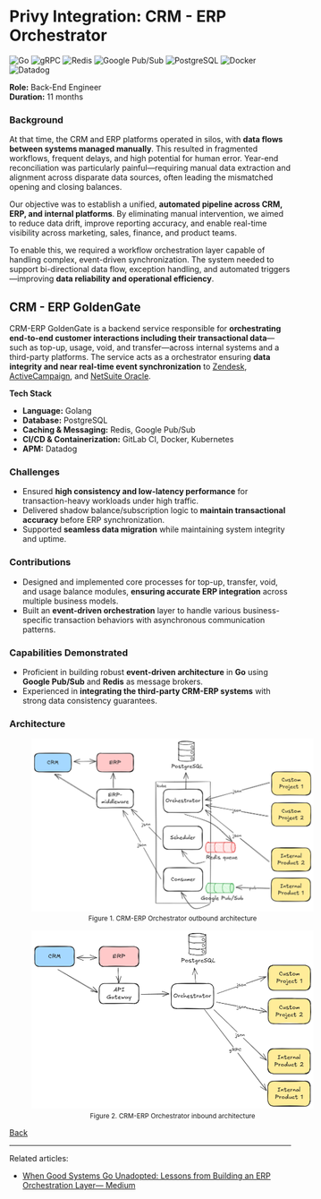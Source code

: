 # Privy Integration: CRM - ERP Orchestrator

![Go](https://img.shields.io/badge/go-%2300ADD8.svg?style=for-the-badge&logo=go&logoColor=white)
![gRPC](https://img.shields.io/badge/gRPC-%23244b5a?style=for-the-badge&logoColor=%23244b5a)
![Redis](https://img.shields.io/badge/redis-%23DD0031.svg?style=for-the-badge&logo=redis&logoColor=white)
![Google Pub/Sub](https://img.shields.io/badge/googlepubsub-%234285F4?style=for-the-badge&logo=googlepubsub&logoColor=white)
![PostgreSQL](https://img.shields.io/badge/postgres-%23316192.svg?style=for-the-badge&logo=postgresql&logoColor=white)
![Docker](https://img.shields.io/badge/docker-%230db7ed.svg?style=for-the-badge&logo=docker&logoColor=white)
![Datadog](https://img.shields.io/badge/datadog-%23632CA6.svg?style=for-the-badge&logo=datadog&logoColor=white)

<b>Role:</b> Back-End Engineer<br/>
<b>Duration:</b> 11 months

### Background

At that time, the CRM and ERP platforms operated in silos, with <b>data flows between systems managed manually</b>. This resulted in fragmented workflows, frequent delays, and high potential for human error. Year-end reconciliation was particularly painful—requiring manual data extraction and alignment across disparate data sources, often leading the mismatched opening and closing balances.

Our objective was to establish a unified, <b>automated pipeline across CRM, ERP, and internal platforms</b>. By eliminating manual intervention, we aimed to reduce data drift, improve reporting accuracy, and enable real-time visibility across marketing, sales, finance, and product teams.

To enable this, we required a workflow orchestration layer capable of handling complex, event-driven synchronization. The system needed to support bi-directional data flow, exception handling, and automated triggers—improving <b>data reliability and operational efficiency</b>.

## CRM - ERP GoldenGate

CRM-ERP GoldenGate is a backend service responsible for <b>orchestrating end-to-end customer interactions including their transactional data</b>—such as top-up, usage, void, and transfer—across internal systems and a third-party platforms. The service acts as a orchestrator ensuring <b>data integrity and near real-time event synchronization</b> to [Zendesk](https://www.zendesk.com), [ActiveCampaign](https://www.activecampaign.com), and [NetSuite Oracle](https://www.apergu.com/netsuiteapergu).

<b>Tech Stack</b>

- <b>Language:</b> Golang
- <b>Database:</b> PostgreSQL
- <b>Caching & Messaging:</b> Redis, Google Pub/Sub
- <b>CI/CD & Containerization:</b> GitLab CI, Docker, Kubernetes
- <b>APM:</b> Datadog

### Challenges

- Ensured <b>high consistency and low-latency performance</b> for transaction-heavy workloads under high traffic.
- Delivered shadow balance/subscription logic to <b>maintain transactional accuracy</b> before ERP synchronization.
- Supported <b>seamless data migration</b> while maintaining system integrity and uptime.

### Contributions

- Designed and implemented core processes for top-up, transfer, void, and usage balance modules, <b>ensuring accurate ERP integration</b> across multiple business models.
- Built an <b>event-driven orchestration</b> layer to handle various business-specific transaction behaviors with asynchronous communication patterns.

### Capabilities Demonstrated

- Proficient in building robust <b>event-driven architecture</b> in <b>Go</b> using <b>Google Pub/Sub</b> and <b>Redis</b> as message brokers.
- Experienced in <b>integrating the third-party CRM-ERP systems</b> with strong data consistency guarantees.

### Architecture

<figure style="width:100%">
    <a href="images/privy_crm_erp_orchestrator_outbound_architecture.png"
       target="_blank"
       rel="noopener noreferrer">
        <img src="images/privy_crm_erp_orchestrator_outbound_architecture.png" alt="Privy: CRM - ERP Orchestrator Ourbound Architecture">
    </a>
    <figcaption style="text-align:center"><small>Figure 1. CRM-ERP Orchestrator outbound architecture</small></figcaption>
</figure>

<figure style="width:100%">
    <a href="images/privy_crm_erp_orchestrator_inbound_architecture.png"
       target="_blank"
       rel="noopener noreferrer">
        <img src="images/privy_crm_erp_orchestrator_inbound_architecture.png" alt="Privy: CRM - ERP Orchestrator Inbound Architecture">
    </a>
    <figcaption style="text-align:center"><small>Figure 2. CRM-ERP Orchestrator inbound architecture</small></figcaption>
</figure>

[Back](./)

____

Related articles:

- [When Good Systems Go Unadopted: Lessons from Building an ERP Orchestration Layer— Medium](https://medium.com/@ymanshur/when-good-systems-go-unadopted-lessons-from-building-an-erp-orchestration-layer-2695c238daf4)
